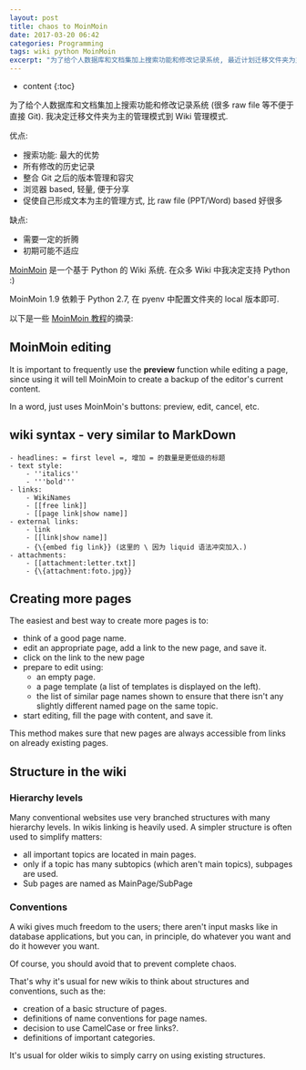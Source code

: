 ```yaml
---
layout: post
title: chaos to MoinMoin
date: 2017-03-20 06:42
categories: Programming
tags: wiki python MoinMoin
excerpt: "为了给个人数据库和文档集加上搜索功能和修改记录系统, 最近计划迁移文件夹为主的管理模式到 Wiki 管理模式. 最终选择了基于 Python 的 MoinMoin 作为 Wiki 服务器. 启动服务的过程相当简单. Let's write freely with MoinMoin."
---
```


* content
{:toc}

为了给个人数据库和文档集加上搜索功能和修改记录系统 (很多 raw file 等不便于直接 Git). 我决定迁移文件夹为主的管理模式到 Wiki 管理模式.


优点:

- 搜索功能: 最大的优势
- 所有修改的历史记录
- 整合 Git 之后的版本管理和容灾
- 浏览器 based, 轻量, 便于分享
- 促使自己形成文本为主的管理方式, 比 raw file (PPT/Word) based 好很多

缺点:

- 需要一定的折腾
- 初期可能不适应

[MoinMoin](https://moinmo.in/) 是一个基于 Python 的 Wiki 系统. 在众多 Wiki 中我决定支持 Python :)

MoinMoin 1.9 依赖于 Python 2.7, 在 pyenv 中配置文件夹的 local 版本即可.

以下是一些 [MoinMoin 教程](https://moinmo.in/WikiCourse)的摘录:

## MoinMoin editing

It is important to frequently use the **preview** function while editing a page, since using it will tell MoinMoin to create a backup of the editor's current content.

In a word, just uses MoinMoin's buttons: preview, edit, cancel, etc.

## wiki syntax - very similar to MarkDown

```text
- headlines: = first level =, 增加 = 的数量是更低级的标题
- text style:
    - ''italics''
    - '''bold'''
- links:
    - WikiNames
    - [[free link]]
    - [[page link|show name]]
- external links:
    - link
    - [[link|show name]]
    - {\{embed fig link}} (这里的 \ 因为 liquid 语法冲突加入.)
- attachments:
    - [[attachment:letter.txt]]
    - {\{attachment:foto.jpg}}

```

## Creating more pages

The easiest and best way to create more pages is to:

* think of a good page name. 
* edit an appropriate page, add a link to the new page, and save it.
* click on the link to the new page
* prepare to edit using:
    * an empty page.
    * a page template (a list of templates is displayed on the left).
    *  the list of similar page names shown to ensure that there isn't any slightly different named page on the same topic. 
* start editing, fill the page with content, and save it.

 This method makes sure that new pages are always accessible from links on already existing pages.


## Structure in the wiki

### Hierarchy levels

Many conventional websites use very branched structures with many hierarchy levels.
In wikis linking is heavily used. A simpler structure is often used to simplify matters:

* all important topics are located in main pages.
* only if a topic has many subtopics (which aren't main topics), subpages are used.
*  Sub pages are named as MainPage/SubPage

### Conventions

A wiki gives much freedom to the users; there aren't input masks like in database applications, but you can, in principle, do whatever you want and do it however you want.

Of course, you should avoid that to prevent complete chaos.

That's why it's usual for new wikis to think about structures and conventions, such as the:

* creation of a basic structure of pages.
* definitions of name conventions for page names.
* decision to use CamelCase or free links?.
* definitions of important categories.

It's usual for older wikis to simply carry on using existing structures.
